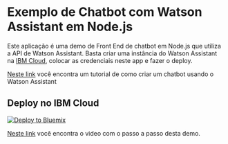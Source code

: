 # Exemplo de Chatbot com Watson Assistant em Node.js

Este aplicação é uma demo de Front End de chatbot em Node.js que utiliza a API de Watson Assistant. Basta criar uma instância do Watson Assistant na [IBM Cloud](https://console.bluemix.net), colocar as credenciais neste app e fazer o deploy.

[Neste link](https://medium.com/botsbrasil/desenvolvendo-chatbots-com-watson-conversation-64a3b2cdbb30) você encontra um tutorial de como criar um chatbot usando o Watson Assistant 
## Deploy no IBM Cloud

[![Deploy to Bluemix](https://bluemix.net/deploy/button.png)](https://bluemix.net/deploy?repository=https://github.com/smazon/pizzabot)

[Neste link](https://www.youtube.com/watch?v=9jjY9vDiMOA&list=PLwKqsi9OlDU0wW2rLmtidJmjmqdSTrEYi&index=3&t=7s) você encontra o video com o passo a passo desta demo.
